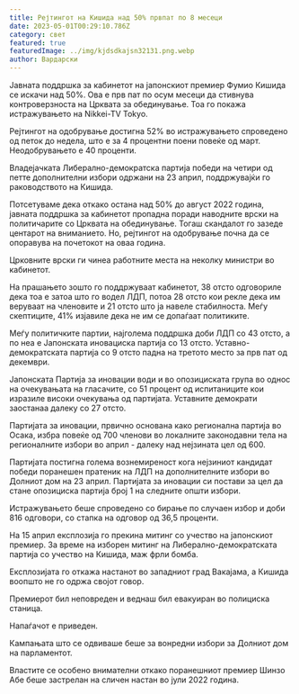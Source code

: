 ```yaml
---
title: Рејтингот на Кишида над 50% првпат по 8 месеци
date: 2023-05-01T00:29:10.786Z
category: свет
featured: true
featuredImage: ../img/kjdsdkajsn32131.png.webp
author: Вардарски
---
```


Јавната поддршка за кабинетот на јапонскиот премиер Фумио Кишида се искачи над 50%. Ова е прв пат по осум месеци да стивнува контроверзноста на Црквата за обединување. Тоа го покажа истражувањето на Nikkei-TV Tokyo.

Рејтингот на одобрување достигна 52% во истражувањето спроведено од петок до недела, што е за 4 процентни поени повеќе од март. Неодобрувањето е 40 проценти.

Владејачката Либерално-демократска партија победи на четири од петте дополнителни избори одржани на 23 април, поддржувајќи го раководството на Кишида.

Потсетуваме дека откако остана над 50% до август 2022 година, јавната поддршка за кабинетот пропадна поради наводните врски на политичарите со Црквата на обединување. Тогаш скандалот го зазеде центарот на вниманието. Но, рејтингот на одобрување почна да се опоравува на почетокот на оваа година.

Црковните врски ги чинеа работните места на неколку министри во кабинетот.

На прашањето зошто го поддржуваат кабинетот, 38 отсто одговориле дека тоа е затоа што го водел ЛДП, потоа 28 отсто кои рекле дека им веруваат на членовите и 21 отсто што ја навеле стабилноста. Меѓу скептиците, 41% изјавиле дека не им се допаѓаат политиките.

Меѓу политичките партии, најголема поддршка доби ЛДП со 43 отсто, а по неа е Јапонската иновациска партија со 13 отсто. Уставно-демократската партија со 9 отсто падна на третото место за прв пат од декември.

Јапонската Партија за иновации води и во опозициската група во однос на очекувањата на гласачите, со 51 процент од испитаниците кои изразиле високи очекувања од партијата. Уставните демократи заостанаа далеку со 27 отсто.

Партијата за иновации, првично основана како регионална партија во Осака, избра повеќе од 700 членови во локалните законодавни тела на регионалните избори во април - далеку над нејзината цел од 600.

Партијата постигна голема вознемиреност кога нејзиниот кандидат победи поранешен пратеник на ЛДП на дополнителните избори во Долниот дом на 23 април. Партијата за иновации си постави за цел да стане опозициска партија број 1 на следните општи избори.

Истражувањето беше спроведено со бирање по случаен избор и доби 816 одговори, со стапка на одговор од 36,5 проценти.

На 15 април експлозија го прекина митинг со учество на јапонскиот премиер. За време на изборен митинг на Либерално-демократската партија со учество на Кишида, маж фрли бомба.

Експлозијата го откажа настанот во западниот град Вакајама, а Кишида воопшто не го одржа својот говор.

Премиерот бил неповреден и веднаш бил евакуиран во полициска станица.

Напаѓачот е приведен.

Кампањата што се одвиваше беше за вонредни избори за Долниот дом на парламентот.

Властите се особено внимателни откако поранешниот премиер Шинзо Абе беше застрелан на сличен настан во јули 2022 година.
